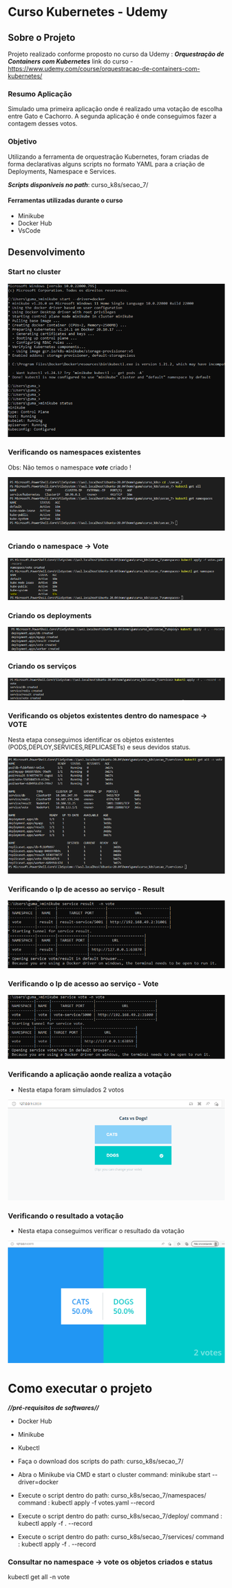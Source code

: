 # Curso Kubernetes - Udemy

##  Sobre o Projeto 

Projeto realizado conforme proposto no curso da Udemy :  ***Orquestração de Containers com Kubernetes***
link do curso -  https://www.udemy.com/course/orquestracao-de-containers-com-kubernetes/

### Resumo Aplicação

Simulado uma primeira aplicação onde é realizado uma votação de escolha entre Gato e Cachorro.
A segunda aplicação é onde conseguimos fazer a contagem desses votos.

### Objetivo

Utilizando a ferramenta de orquestração Kubernetes, foram criadas de forma declarativas alguns scripts no formato YAML para a criação de Deployments, Namespace e Services.

***Scripts disponíveis no path***: curso_k8s/secao_7/



#### Ferramentas utilizadas durante o curso

- Minikube 
- Docker Hub
- VsCode

## Desenvolvimento

### Start no cluster

![alt text](https://github.com/GumaFernando/curso_k8s/blob/master/imagens/1-start-cluster.png)

### Verificando os namespaces existentes
  Obs: Não temos o namespace ***vote*** criado !
  
  ![alt text](https://github.com/GumaFernando/curso_k8s/blob/master/imagens/2-get-namespaces.png)
  
### Criando o namespace -> Vote

![alt text](https://github.com/GumaFernando/curso_k8s/blob/master/imagens/3-criando-ns.png)

### Criando os deployments 

![alt text](https://github.com/GumaFernando/curso_k8s/blob/master/imagens/4%20-%20criando-deploy.png)

### Criando os serviços

![alt text](https://github.com/GumaFernando/curso_k8s/blob/master/imagens/5-criando-services.png)

### Verificando os objetos existentes dentro do namespace -> VOTE

Nesta etapa conseguimos identificar os objetos existentes (PODS,DEPLOY,SERVICES,REPLICASETs) e seus devidos status.

![alt text](https://github.com/GumaFernando/curso_k8s/blob/master/imagens/5.1-%20verificando-namespace.png)

### Verificando o Ip de acesso ao serviço - Result

![alt text](https://github.com/GumaFernando/curso_k8s/blob/master/imagens/6-verificando-result-ip.png)

### Verificando o Ip de acesso ao serviço - Vote

![alt text](https://github.com/GumaFernando/curso_k8s/blob/master/imagens/7-verificando-vote-ip.png)

### Verificando a aplicação aonde realiza a votação
- Nesta etapa foram simulados 2 votos

![alt text](https://github.com/GumaFernando/curso_k8s/blob/master/imagens/8-open-app-votacao.png)

### Verificando o resultado a votação
- Nesta etapa conseguimos verificar o resultado da votação

![alt text](https://github.com/GumaFernando/curso_k8s/blob/master/imagens/9-consulta-votos.png)



# Como executar o projeto
 
 ***//pré-requisitos de softwares//***
 - Docker Hub
 - Minikube
 - Kubectl
 

- Faça o download dos scripts do path: curso_k8s/secao_7/
- Abra o Minikube via CMD e start o cluster
  command: minikube start --driver=docker
  
- Execute o script dentro do path: curso_k8s/secao_7/namespaces/
  command : kubectl apply -f votes.yaml --record
  
- Execute o script dentro do path: curso_k8s/secao_7/deploy/
  command : kubectl apply -f . --record 
  
- Execute o script dentro do path: curso_k8s/secao_7/services/
  command : kubectl apply -f . --record 
  
  
 ### Consultar no namespace -> vote os objetos criados e status
 
 kubectl get all -n vote
